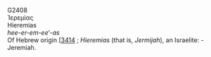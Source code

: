 <body>
  <p>G2408<br>  Ἱερεμίας  <br> Hieremias  <br><i>hee-er-em-ee‘-as </i><br>Of Hebrew origin [<a href="h3414.htm">3414</a> ; <i>Hieremias</i> (that is, <i>Jermijah</i>), an Israelite: - Jeremiah.<br></p>
 </body>